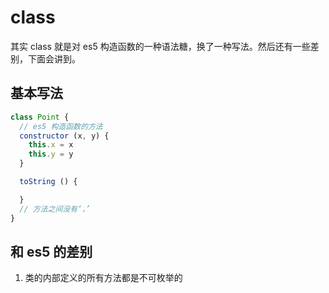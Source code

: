 # class

其实 class 就是对 es5 构造函数的一种语法糖，换了一种写法。然后还有一些差别，下面会讲到。

## 基本写法

```js
class Point {
  // es5 构造函数的方法
  constructor (x, y) {
    this.x = x
    this.y = y
  }

  toString () {

  }
  // 方法之间没有‘，’
}
```

## 和 es5 的差别

1. 类的内部定义的所有方法都是不可枚举的
